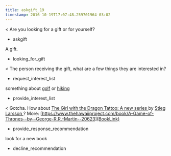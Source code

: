 ```yaml
---
title: askgift_19
timestamp: 2016-10-19T17:07:48.259701964-03:02
---
```


< Are you looking for a gift or for yourself?
* askgift

A gift.
* looking_for_gift

< The person receiving the gift, what are a few things they are interested in?
* request_interest_list

something about [golf](Interest1) or [hiking](Interest2)
* provide_interest_list

< Gotcha. How about [The Girl with the Dragon Tattoo: A new series ](BookTitle) by [Stieg Larsson ](AuthorName)? More: [https://www.thehawaiiproject.com/book/A-Game-of-Thrones--by--George-R.R.-Martin--20623](BookLink)
* provide_response_recommendation

look for a new book
* decline_recommendation
